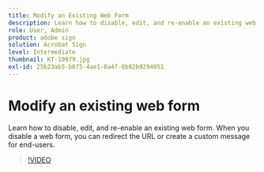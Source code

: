 ```yaml
---
title: Modify an Existing Web Form
description: Learn how to disable, edit, and re-enable an existing web form
role: User, Admin
product: adobe sign
solution: Acrobat Sign
level: Intermediate
thumbnail: KT-10979.jpg
exl-id: 25b23ab5-b075-4ae1-8a4f-6b82b9294051
---
```

# Modify an existing web form

Learn how to disable, edit, and re-enable an existing web form. When you disable a web form, you can redirect the URL or create a custom message for end-users.

>[!VIDEO](https://video.tv.adobe.com/v/346677?quality=12&learn=on&hidetitle=true)
